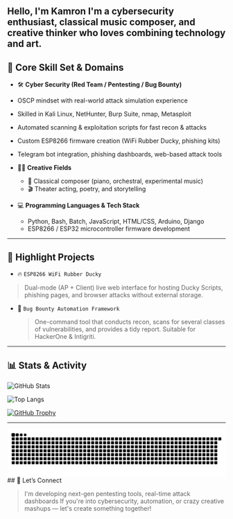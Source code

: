 
**Hello, I'm Kamron**
I'm a cybersecurity enthusiast, classical music composer, and creative thinker who loves combining technology and art.
---

## 💼 Core Skill Set & Domains

- 🛠️ **Cyber Security (Red Team / Pentesting / Bug Bounty)**
- OSCP mindset with real-world attack simulation experience
- Skilled in Kali Linux, NetHunter, Burp Suite, nmap, Metasploit
- Automated scanning & exploitation scripts for fast recon & attacks
- Custom ESP8266 firmware creation (WiFi Rubber Ducky, phishing kits)
- Telegram bot integration, phishing dashboards, web-based attack tools

- 👨‍🎨 **Creative Fields**
  - 🎼 Classical composer (piano, orchestral, experimental music)
  - 🎬 Theater acting, poetry, and storytelling

- 💻 **Programming Languages & Tech Stack**
  - Python, Bash, Batch, JavaScript, HTML/CSS, Arduino, Django
  - ESP8266 / ESP32 microcontroller firmware development

---

## 🚀 Highlight Projects

- 🔥 `ESP8266 WiFi Rubber Ducky`
 > Dual-mode (AP + Client) live web interface for hosting Ducky Scripts, phishing pages, and browser attacks without external storage.

- 🐞 `Bug Bounty Automation Framework`  
  > One-command tool that conducts recon, scans for several classes of vulnerabilities, and provides a tidy report. Suitable for HackerOne & Intigriti.

---

## 📊 Stats & Activity

![GitHub Stats](https://github-readme-stats.vercel.app/api?username=kamronsafar&show_icons=true&theme=tokyonight)

![Top Langs](https://github-readme-stats.vercel.app/api/top-langs/?username=kamronsafar&layout=compact&theme=radical)

[![GitHub Trophy](https://github-profile-trophy.vercel.app/?username=kamronsafar&theme=onedark)](https://github.com/kamronsafar)


---


<img align="center" src="https://raw.githubusercontent.com/plexpt/plexpt/snake/github-snake.svg">
## 🤖 Let’s Connect

 > I'm developing next-gen pentesting tools, real-time attack dashboards
 > If you're into cybersecurity, automation, or crazy creative mashups — let's create something together!

